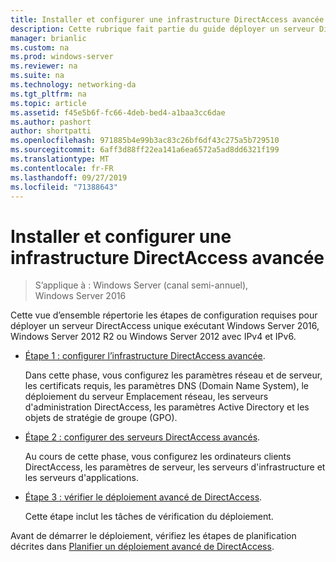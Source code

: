 ```yaml
---
title: Installer et configurer une infrastructure DirectAccess avancée
description: Cette rubrique fait partie du guide déployer un serveur DirectAccess unique avec des paramètres avancés pour Windows Server 2016
manager: brianlic
ms.custom: na
ms.prod: windows-server
ms.reviewer: na
ms.suite: na
ms.technology: networking-da
ms.tgt_pltfrm: na
ms.topic: article
ms.assetid: f45e5b6f-fc66-4deb-bed4-a1baa3cc6dae
ms.author: pashort
author: shortpatti
ms.openlocfilehash: 971885b4e99b3ac83c26bf6df43c275a5b729510
ms.sourcegitcommit: 6aff3d88ff22ea141a6ea6572a5ad8dd6321f199
ms.translationtype: MT
ms.contentlocale: fr-FR
ms.lasthandoff: 09/27/2019
ms.locfileid: "71388643"
---
```

# <a name="install-and-configure-advanced-directaccess"></a>Installer et configurer une infrastructure DirectAccess avancée

>S’applique à : Windows Server (canal semi-annuel), Windows Server 2016

Cette vue d’ensemble répertorie les étapes de configuration requises pour déployer un serveur DirectAccess unique exécutant Windows Server 2016, Windows Server 2012 R2 ou Windows Server 2012 avec IPv4 et IPv6.  
  
-   [Étape 1 : configurer l’infrastructure DirectAccess avancée](da-adv-configure-s1-infrastructure.md).  
  
    Dans cette phase, vous configurez les paramètres réseau et de serveur, les certificats requis, les paramètres DNS (Domain Name System), le déploiement du serveur Emplacement réseau, les serveurs d'administration DirectAccess, les paramètres Active Directory et les objets de stratégie de groupe (GPO).  
  
-   [Étape 2 : configurer des serveurs DirectAccess avancés](da-adv-configure-s2-servers.md).  
  
    Au cours de cette phase, vous configurez les ordinateurs clients DirectAccess, les paramètres de serveur, les serveurs d'infrastructure et les serveurs d'applications.  
  
-   [Étape 3 : vérifier le déploiement avancé de DirectAccess](da-adv-configure-s3-verify.md).  
  
    Cette étape inclut les tâches de vérification du déploiement.  
  
Avant de démarrer le déploiement, vérifiez les étapes de planification décrites dans [Planifier un déploiement avancé de DirectAccess](Plan-an-Advanced-DirectAccess-Deployment.md).  
  


